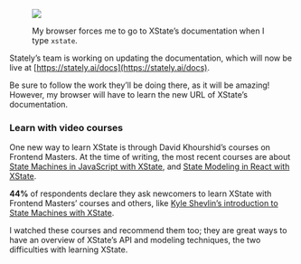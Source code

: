 <figure>

<img src="/CleanShot_2023-06-04_at_12.47.482x.png" />

<figcaption>

My browser forces me to go to XState’s documentation when I type `xstate`.

</figcaption>

</figure>

Stately’s team is working on updating the documentation, which will now be live at [https://stately.ai/docs](https://stately.ai/docs).

Be sure to follow the work they’ll be doing there, as it will be amazing! However, my browser will have to learn the new URL of XState’s documentation.

### Learn with video courses

One new way to learn XState is through David Khourshid’s courses on Frontend Masters. At the time of writing, the most recent courses are about [State Machines in JavaScript with XState](https://frontendmasters.com/courses/xstate-v2/), and [State Modeling in React with XState](https://frontendmasters.com/courses/xstate-react/).

**44%** of respondents declare they ask newcomers to learn XState with Frontend Masters’ courses and others, like [Kyle Shevlin’s introduction to State Machines with XState](https://egghead.io/courses/introduction-to-state-machines-using-xstate).

I watched these courses and recommend them too; they are great ways to have an overview of XState’s API and modeling techniques, the two difficulties with learning XState.
